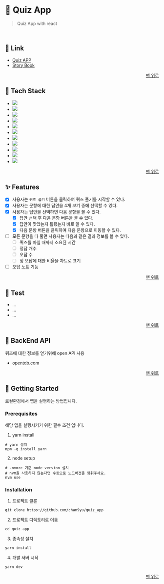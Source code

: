 # 🧩 Quiz App

> Quiz App with react

<br />

## 🔗 Link

- <a href="https://chan9yu.github.io/quiz_app" target="_blank" rel="noreferrer">Quiz APP</a>
- <a href="https://chan9yu.github.io/quiz_app/storybook" target="_blank" rel="noreferrer">Story Book</a>

<p align="right">
  <a href="#readme-top">맨 위로</a>
</p>

## 🔧 Tech Stack

- <img src="https://img.shields.io/badge/react-61DAFB?style=for-the-badge&logo=react&logoColor=white">
- <img src="https://img.shields.io/badge/typescript-3178C6?style=for-the-badge&logo=typescript&logoColor=white">
- <img src="https://img.shields.io/badge/redux-764ABC?style=for-the-badge&logo=redux&logoColor=white">
- <img src="https://img.shields.io/badge/reduxsaga-999999?style=for-the-badge&logo=reduxsaga&logoColor=white">
- <img src="https://img.shields.io/badge/styledcomponents-DB7093?style=for-the-badge&logo=styledcomponents&logoColor=white">
- <img src="https://img.shields.io/badge/storybook-FF4785?style=for-the-badge&logo=storybook&logoColor=white">
- <img src="https://img.shields.io/badge/jest-C21325?style=for-the-badge&logo=jest&logoColor=white">
- <img src="https://img.shields.io/badge/vite-646CFF?style=for-the-badge&logo=vite&logoColor=white">
- <img src="https://img.shields.io/badge/vitest-6E9F18?style=for-the-badge&logo=vitest&logoColor=white">
- <img src="https://img.shields.io/badge/githubpages-222222?style=for-the-badge&logo=githubpages&logoColor=white">
- <img src="https://img.shields.io/badge/githubactions-2088FF?style=for-the-badge&logo=githubactions&logoColor=white">

<p align="right">
  <a href="#readme-top">맨 위로</a>
</p>

## ✨ Features

- [x] 사용자는 `퀴즈 풀기` 버튼을 클릭하여 퀴즈 풀기를 시작할 수 있다.
- [x] 사용자는 문항에 대한 답안을 4개 보기 중에 선택할 수 있다.
- [x] 사용자는 답안을 선택하면 다음 문항을 볼 수 있다.
  - [x] 답안 선택 후 다음 문항 버튼을 볼 수 있다.
  - [x] 답안이 맞았는지 틀렸는지 바로 알 수 있다.
  - [x] 다음 문항 버튼을 클릭하여 다음 문항으로 이동할 수 있다.
- [ ] 모든 문항을 다 풀면 사용자는 다음과 같은 결과 정보를 볼 수 있다.
  - [ ] 퀴즈를 마칠 때까지 소요된 시간
  - [ ] 정답 개수
  - [ ] 오답 수
  - [ ] 정 오답에 대한 비율을 차트로 표기
- [ ] 오답 노트 기능

<p align="right">
  <a href="#readme-top">맨 위로</a>
</p>

## 🧪 Test

- ...
- ...
- ...

<p align="right">
  <a href="#readme-top">맨 위로</a>
</p>

## 💾 BackEnd API

퀴즈에 대한 정보를 얻기위해 open API 사용

- [opentdb.com](https://opentdb.com/api_config.php)

<p align="right">
  <a href="#readme-top">맨 위로</a>
</p>

## 🚀 Getting Started

로컬환경에서 앱을 실행하는 방법입니다.

### Prerequisites

해당 앱을 실행시키기 위한 필수 조건 입니다.

1. yarn install

```shell
# yarn 설치
npm -g install yarn
```

2. node setup

```shell
# .nvmrc 기준 node version 설치
# nvm을 사용하지 않는다면 수동으로 노드버전을 맞춰주세요.
nvm use
```

### Installation

1. 프로젝트 클론

```shell
git clone https://github.com/chan9yu/quiz_app
```

2. 프로젝트 디렉토리로 이동

```shell
cd quiz_app
```

3. 종속성 설치

```shell
yarn install
```

4. 개발 서버 시작

```
yarn dev
```

<p align="right">
  <a href="#readme-top">맨 위로</a>
</p>

